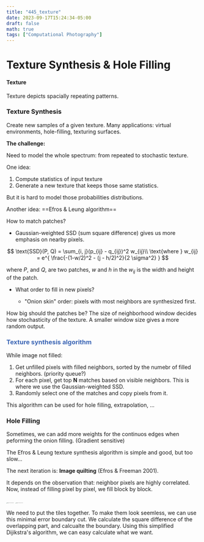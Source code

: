 ```yaml
---
title: "445_texture"
date: 2023-09-17T15:24:34-05:00
draft: false
math: true
tags: ["Computational Photography"]
---
```


# Texture Synthesis & Hole Filling

#### Texture

Texture depicts spacially repeating patterns.

### Texture Synthesis

Create new samples of a given texture. Many applications: virtual environments, hole-filling, texturing surfaces.

**The challenge:** 

Need to model the whole spectrum: from repeated to stochastic texture.

One idea: 

1. Compute statistics of input texture
2. Generate a new texture that keeps those same statistics. 

But it is hard to model those probabilities distributions.

Another idea: ==Efros & Leung algorithm==

How to match patches?

- Gaussian-weighted SSD (sum square difference) gives us more emphasis on nearby pixels. 

$$
\text{SSD}(P, Q) = \sum_{i, j}(p_{ij} - q_{ij})^2 w_{ij}\\
\text{where } w_{ij} = e^{
\frac{-(1-w/2)^2 - (j - h/2)^2}{2 \sigma^2}
}
$$

where $P$, and $Q$, are two patches, $w$ and $h$ in the $w_{ij}$ is the width and height of the patch. 

- What order to fill in new pixels?

  - "Onion skin" order: pixels with most neighbors are synthesized first.

How big should the patches be? The size of neighborhood window decides how stochasticity of the texture. A smaller window size gives a more random output.



### <span style="color:#3c66b5">$\boldsymbol{\textsf{Texture synthesis algorithm}}$</span>

While image not filled: 

1. Get unfilled pixels with filled neighbors, sorted by the numebr of filled neighbors. (priority queue?)
2. For each pixel, get top **N** matches based on visible neighbors. This is where we use the Gaussian-weighted SSD. 
3. Randomly select one of the matches and copy pixels from it. 



This algorithm can be used for hole filling, extrapolation, ...



### Hole Filling

Sometimes, we can add more weights for the continuos edges when peforming the onion filling. (Gradient sensitive)



The Efros & Leung texture synthesis algorithm is simple and good, but too slow...

The next iteration is: **Image quilting** (Efros & Freeman 2001).

It depends on the observation that: neighbor pixels are highly correlated. Now, instead of filling pixel by pixel, we fill block by block. 

<img src="https://raw.githubusercontent.com/helloboyxxx/images-for-notes/master/uPic/image-20230915005500901.png?token=AMIENRZLD5ZXA5EANGARIVTFAPY7C" alt="image-20230915005500901" style="zoom:10%;" />

<img src="https://raw.githubusercontent.com/helloboyxxx/images-for-notes/master/uPic/image-20230915011020137.png?token=AMIENR7XTCJAIDHOVH7HO3TFAP2YQ" alt="image-20230915011020137" style="zoom:10%;" />

We need to put the tiles together. To make them look seemless, we can use this minimal error boundary cut. We calculate the square difference of the overlapping part, and calcualte the boundary. Using this simplified Dijikstra's algorithm, we can easy calculate what we want.


